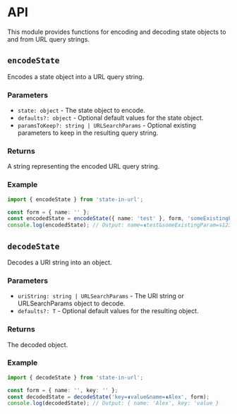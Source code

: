 # API

This module provides functions for encoding and decoding state objects to and from URL query strings.

## `encodeState`

Encodes a state object into a URL query string.

### Parameters

- `state: object` - The state object to encode.
- `defaults?: object` - Optional default values for the state object.
- `paramsToKeep?: string | URLSearchParams` - Optional existing parameters to keep in the resulting query string.

### Returns

A string representing the encoded URL query string.

### Example

```typescript
import { encodeState } from 'state-in-url';

const form = { name: '' };
const encodedState = encodeState({ name: 'test' }, form, 'someExistingParam=123');
console.log(encodedState); // Output: name=◖test&someExistingParam=∓123
```

## `decodeState`

Decodes a URI string into an object.

### Parameters

- `uriString: string | URLSearchParams` - The URI string or URLSearchParams object to decode.
- `defaults?: T` - Optional default values for the resulting object.

### Returns

The decoded object.

### Example

```typescript
import { decodeState } from 'state-in-url';

const form = { name: '', key: '' };
const decodedState = decodeState('key=◖value&name=◖Alex', form);
console.log(decodedState); // Output: { name: 'Alex', key: 'value }
```
